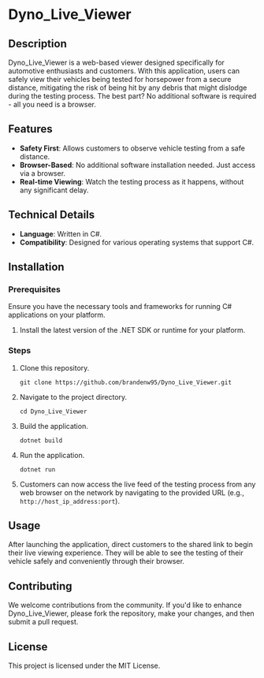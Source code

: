 # Dyno_Live_Viewer

## Description

Dyno_Live_Viewer is a web-based viewer designed specifically for automotive enthusiasts and customers. With this application, users can safely view their vehicles being tested for horsepower from a secure distance, mitigating the risk of being hit by any debris that might dislodge during the testing process. The best part? No additional software is required - all you need is a browser.

## Features

- **Safety First**: Allows customers to observe vehicle testing from a safe distance.
- **Browser-Based**: No additional software installation needed. Just access via a browser.
- **Real-time Viewing**: Watch the testing process as it happens, without any significant delay.

## Technical Details

- **Language**: Written in C#.
- **Compatibility**: Designed for various operating systems that support C#.

## Installation

### Prerequisites

Ensure you have the necessary tools and frameworks for running C# applications on your platform.

1. Install the latest version of the .NET SDK or runtime for your platform.

### Steps

1. Clone this repository.

   ```
   git clone https://github.com/brandenw95/Dyno_Live_Viewer.git
   ```

2. Navigate to the project directory.

   ```
   cd Dyno_Live_Viewer
   ```

3. Build the application.

   ```
   dotnet build
   ```

4. Run the application.

   ```
   dotnet run
   ```

5. Customers can now access the live feed of the testing process from any web browser on the network by navigating to the provided URL (e.g., `http://host_ip_address:port`).

## Usage

After launching the application, direct customers to the shared link to begin their live viewing experience. They will be able to see the testing of their vehicle safely and conveniently through their browser.

## Contributing

We welcome contributions from the community. If you'd like to enhance Dyno_Live_Viewer, please fork the repository, make your changes, and then submit a pull request.

## License

This project is licensed under the MIT License.


